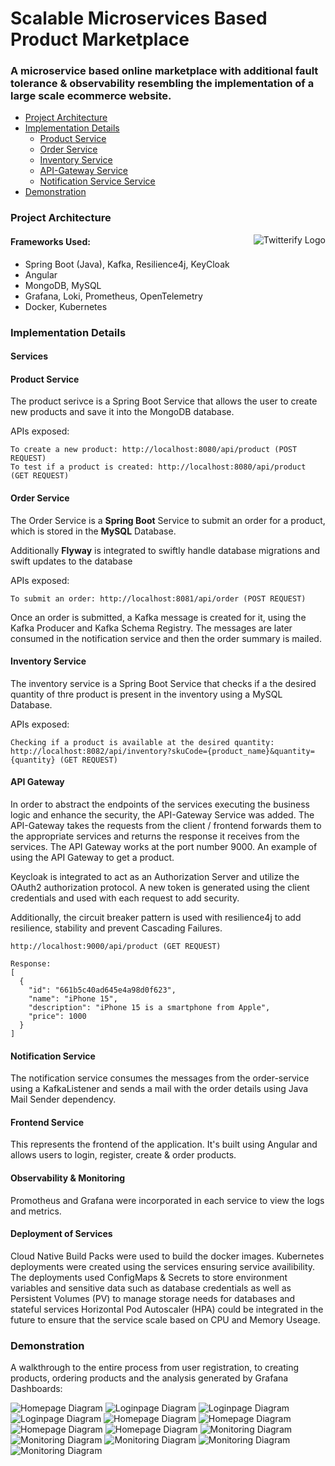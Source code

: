 # Scalable Microservices Based Product Marketplace
### A microservice based online marketplace with additional fault tolerance & observability resembling the implementation of a large scale ecommerce website.
- [Project Architecture](#project-architecture)
- [Implementation Details](#implementation-details)
  - [Product Service](#product-service)
  - [Order Service](#order-service)
  - [Inventory Service](#inventory-service)
  - [API-Gateway Service](#api-gateway)
  - [Notification Service Service](#api-gateway)
- [Demonstration](#demonstration)

### Project Architecture
<div align="center">
  <img style="float: right;" src="./data/img/architecture.png" alt="Twitterify Logo">
</div>

#### Frameworks Used: 
- Spring Boot (Java), Kafka, Resilience4j, KeyCloak
- Angular
- MongoDB, MySQL
- Grafana, Loki, Prometheus, OpenTelemetry
- Docker, Kubernetes

### Implementation Details

#### Services

#### Product Service
The product serivce is a Spring Boot Service that allows the user to create new products and save it into the MongoDB database.

APIs exposed:
```
To create a new product: http://localhost:8080/api/product (POST REQUEST)
To test if a product is created: http://localhost:8080/api/product (GET REQUEST)
```

#### Order Service
The Order Service is a **Spring Boot** Service to submit an order for a product, which is stored in the **MySQL** Database.

Additionally **Flyway** is integrated to swiftly handle database migrations and swift updates to the database

APIs exposed:
```
To submit an order: http://localhost:8081/api/order (POST REQUEST)
```

Once an order is submitted, a Kafka message is created for it, using the Kafka Producer and Kafka Schema Registry. The messages are later consumed in the notification service and then the order summary is mailed.

#### Inventory Service
The inventory service is a Spring Boot Service that checks if a the desired quantity of thre product is present in the inventory using a MySQL Database.

APIs exposed:
```
Checking if a product is available at the desired quantity: http://localhost:8082/api/inventory?skuCode={product_name}&quantity={quantity} (GET REQUEST)
```

#### API Gateway
In order to abstract the endpoints of the services executing the business logic and enhance the security, the API-Gateway Service was added. The API-Gateway takes the requests from the client / frontend forwards them to the appropriate services and returns the response it receives from the services.
The API Gateway works at the port number 9000.
An example of using the API Gateway to get a product.

Keycloak is integrated to act as an Authorization Server and utilize the OAuth2 authorization protocol. A new token is generated using the client credentials and used with each request to add security.

Additionally, the circuit breaker pattern is used with resilience4j to add resilience, stability and prevent Cascading Failures.

```
http://localhost:9000/api/product (GET REQUEST)

Response:
[
  {
    "id": "661b5c40ad645e4a98d0f623",
    "name": "iPhone 15",
    "description": "iPhone 15 is a smartphone from Apple",
    "price": 1000
  }
]
```

#### Notification Service
The notification service consumes the messages from the order-service using a KafkaListener and sends a mail with the order details using Java Mail Sender dependency.

#### Frontend Service
This represents the frontend of the application. It's built using Angular and allows users to login, register, create & order products.

#### Observability & Monitoring
Promotheus and Grafana were incorporated in each service to view the logs and metrics.

#### Deployment of Services
Cloud Native Build Packs were used to build the docker images.
Kubernetes deployments were created using the services ensuring service availibility. The deployments used ConfigMaps & Secrets to store environment variables and sensitive data such as database credentials as well as Persistent Volumes (PV) to manage storage needs for databases and stateful services
Horizontal Pod Autoscaler (HPA) could be integrated in the future to ensure that the service scale based on CPU and Memory Useage.

### Demonstration
A walkthrough to the entire process from user registration, to creating products, ordering products and the analysis generated by Grafana Dashboards:

![Homepage Diagram](./data/img/homepage.png?raw=true "Homepage Diagram")
![Loginpage Diagram](./data/img/loginpage.png?raw=true "Loginpage Diagram")
![Loginpage Diagram](./data/img/registerpage.png?raw=true "Loginpage Diagram")
![Loginpage Diagram](./data/img/homepage(2).png?raw=true "Loginpage Diagram")
![Homepage Diagram](./data/img/homepage(3).png?raw=true "Homepage Diagram")
![Homepage Diagram](./data/img/homepage(4).png?raw=true "Homepage Diagram")
![Homepage Diagram](./data/img/homepage(5).png?raw=true "Homepage Diagram")
![Homepage Diagram](./data/img/homepage(6).png?raw=true "Homepage Diagram")
![Monitoring Diagram](./data/img/tempo_obs.png?raw=true "Monitoring Diagram")
![Monitoring Diagram](./data/img/prometheus_obs.png?raw=true "Monitoring Diagram")
![Monitoring Diagram](./data/img/grafana_dashboard.png?raw=true "Monitoring Diagram")
![Monitoring Diagram](./data/img/grafana_dashboard(2).png?raw=true "Monitoring Diagram")
![Monitoring Diagram](./data/img/grafana_dashboard(3).png?raw=true "Monitoring Diagram")
